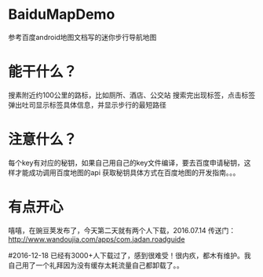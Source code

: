 # BaiduMapDemo
参考百度android地图文档写的迷你步行导航地图
# 能干什么？
搜素附近约100公里的路标，比如厕所、酒店、公交站
搜索完出现标签，点击标签弹出吐司显示标签具体信息，并显示步行的最短路径
# 注意什么？
每个key有对应的秘钥，如果自己用自己的key文件编译，要去百度申请秘钥，这样才能成功调用百度地图的api
获取秘钥具体方式在百度地图的开发指南。。。
# 有点开心
嘻嘻，在豌豆荚发布了，今天第二天就有两个人下载，2016.07.14
传送门：http://www.wandoujia.com/apps/com.jadan.roadguide

#2016-12-18
已经有3000+人下载过了，感到很难受！很内疚，都木有维护。我自己用了一个礼拜因为没有缓存太耗流量自己都卸载了。。
